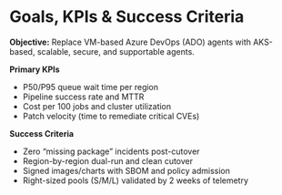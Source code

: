 # Goals, KPIs & Success Criteria

**Objective:** Replace VM-based Azure DevOps (ADO) agents with AKS-based, scalable, secure, and supportable agents.

**Primary KPIs**
- P50/P95 queue wait time per region
- Pipeline success rate and MTTR
- Cost per 100 jobs and cluster utilization
- Patch velocity (time to remediate critical CVEs)

**Success Criteria**
- Zero “missing package” incidents post-cutover
- Region-by-region dual-run and clean cutover
- Signed images/charts with SBOM and policy admission
- Right-sized pools (S/M/L) validated by 2 weeks of telemetry
